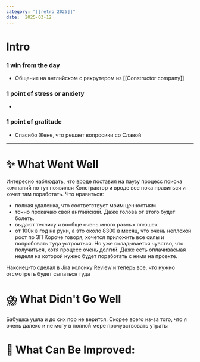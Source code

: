 ```yaml
---
category: "[[retro 2025]]"
date:  2025-03-12
---
```


# Intro
### 1 win from the day
- Общение на английском с рекрутером из [[Constructor company]]
### 1 point of stress or anxiety
- 
### 1 point of gratitude
- Спасибо Жене, что решает вопросики со Славой 
---
# **✨ What Went Well**

Интересно наблюдать, что вроде поставил на паузу процесс поиска компаний но тут появился Констрактор и вроде все пока нравиться и хочет там поработать. 
Что нравиться:
- полная удаленка, что соответствует моим ценностиям
- точно прокачаю свой английский. Даже голова от этого будет болеть.
- выдают технику и вообще очень много разных плюшек
- от 100к в год на руки, а это около 8300 в месяц, что очень неплохой рост по ЗП
Короче говоря, хочется приложить все силы и попробовать туда устроиться. 
Но уже складывается чувство, что получиться, хотя процесс очень долгий. Даже есть оплачиваемая неделя на которой нужно будет поработать с ними на проекте. 

Наконец-то сделал в Jira колонку Review и теперь все, что нужно отсмотреть будет сыпаться туда 



#  **⛈️ What Didn't Go Well**

Бабушка ушла и до сих пор не верится. Скорее всего из-за того, что я очень далеко и не могу в полной мере прочувствовать утраты

# **💫 What Can Be Improved**:


